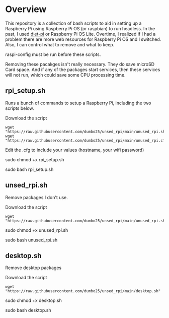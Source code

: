 # Overview
This repository is a collection of bash scripts to aid in setting up a Raspberry Pi using Raspberry Pi OS (or raspbian) to run headless. In the past, I used [diet-pi](https://dietpi.com/) or Raspberry Pi OS Lite. Overtime, I realized if I had a problem there are more web resources for Raspberry Pi OS and I switched. Also, I can control what to remove and what to keep.

raspi-config must be run before these scripts.

Removing these pacakges isn't really necessary. They do save microSD Card space. And if any of the packages start services, then these services will not run, which could save some CPU processing time.

## rpi_setup.sh
Runs a bunch of commands to setup a Raspberry Pi, including the two scripts below.

Download the script 
```
wget "https://raw.githubusercontent.com/dumbo25/unsed_rpi/main/unused_rpi.sh"
wget "https://raw.githubusercontent.com/dumbo25/unsed_rpi/main/unused_rpi.cfg"
```

Edit the .cfg to include your values (hostname, your wifi password)

sudo chmod +x rpi_setup.sh

sudo bash rpi_setup.sh

## unsed_rpi.sh
Remove packages I don't use.

Download the script 
```
wget "https://raw.githubusercontent.com/dumbo25/unsed_rpi/main/unused_rpi.sh"
```

sudo chmod +x unused_rpi.sh

sudo bash unused_rpi.sh

## desktop.sh
Remove desktop packages

Download the script 
```
wget "https://raw.githubusercontent.com/dumbo25/unsed_rpi/main/desktop.sh"
```

sudo chmod +x desktop.sh

sudo bash desktop.sh
